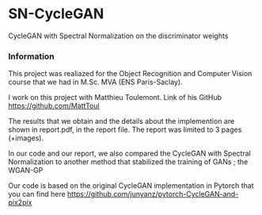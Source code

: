 # SN-CycleGAN

CycleGAN with Spectral Normalization on the discriminator weights

### Information

This project was realiazed for the Object Recognition and Computer Vision course that we had in M.Sc. MVA (ENS Paris-Saclay).

I work on this project with Matthieu Toulemont. Link of his GitHub https://github.com/MattToul

The results that we obtain and the details about the implemention are shown in report.pdf, in the report file.
The report was limited to 3 pages (+images).

In our code and our report, we also compared the CycleGAN with Spectral Normalization to another method that stabilized the training of GANs ; the WGAN-GP

Our code is based on the original CycleGAN implementation in Pytorch that you can find here https://github.com/junyanz/pytorch-CycleGAN-and-pix2pix
